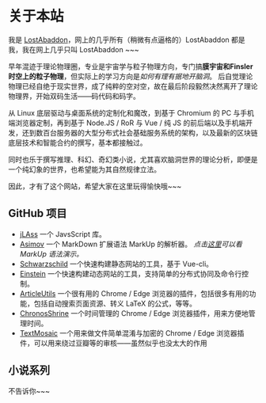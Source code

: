 # 关于本站

我是 [LostAbaddon](lostabaddon@gmail.com)，网上的几乎所有（稍微有点逼格的）LostAbaddon 都是我，我在网上几乎只叫 LostAbaddon ~~~

早年混迹于理论物理圈，专业是宇宙学与粒子物理方向，专门搞**膜宇宙和Finsler时空上的粒子物理**，但实际上的学习方向是*如何有理有据地开脑洞*。
后自觉理论物理已经自绝于现实世界，成了纯粹的空对空，故在最后阶段毅然决然离开了理论物理界，开始双码生活——码代码和码字。

从 Linux 底层驱动与桌面系统的定制化和魔改，到基于 Chromium 的 PC 与手机端浏览器定制，再到基于 Node.JS / RoR 与 Vue / 纯 JS 的前后端以及手机端开发，还到数百台服务器的大型分布式社会基础服务系统的架构，以及最新的区块链底层技术和智能合约的撰写，基本都接触过。

同时也乐于撰写推理、科幻、奇幻类小说，尤其喜欢脑洞世界的理论分析，即便是一个纯幻象的世界，也希望能为其自然规律立法。

因此，才有了这个网站，希望大家在这里玩得愉快哦~~~

## GitHub 项目

-	[jLAss](https://github.com/LostAbaddon/jLAss)
	一个 JavsScript 库。
-	[Asimov](https://github.com/LostAbaddon/Asimov)
	一个 MarkDown 扩展语法 MarkUp 的解析器。
	*点击[这里](@markup)可以看 MarkUp 语法演示。*
-	[Schwarzschild](https://github.com/LostAbaddon/Schwarzschild)
	一个快速构建静态网站的工具，基于 Vue-cli。
-	[Einstein](https://github.com/LostAbaddon/EmptyNodeProject)
	一个快速构建动态网站的工具，支持简单的分布式协同及命令行控制。
-	[ArticleUtils](https://github.com/LostAbaddon/ArticleUtils)
	一个很有用的 Chrome / Edge 浏览器的插件，包括很多有用的功能，包括自动搜索页面资源、转义 LaTeX 的公式，等等。
-	[ChronosShrine](https://github.com/LostAbaddon/ChronosShrine)
	一个时间管理的 Chrome / Edge 浏览器插件，用来方便地管理时间。
-	[TextMosaic](https://github.com/LostAbaddon/TextMosaic)
	一个用来做文件简单混淆与加密的 Chrome / Edge 浏览器插件，可以用来绕过豆瓣等的审核——虽然似乎也没太大的作用

## 小说系列

不告诉你~~~
